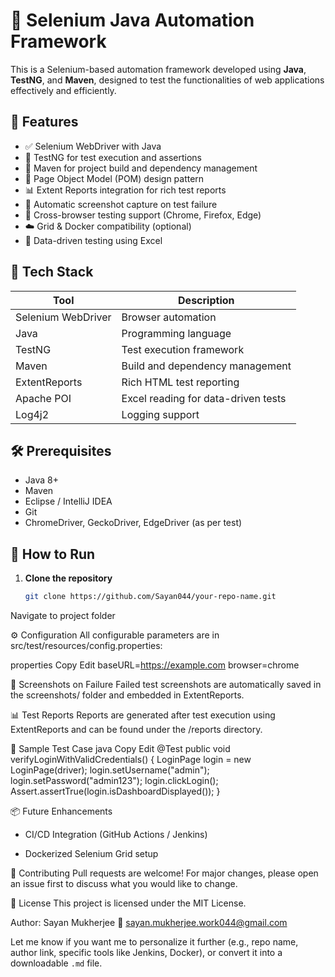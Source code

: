 # 🧪 Selenium Java Automation Framework

This is a Selenium-based automation framework developed using **Java**, **TestNG**, and **Maven**, designed to test the functionalities of web applications effectively and efficiently.

## 🚀 Features

- ✅ Selenium WebDriver with Java
- 🧪 TestNG for test execution and assertions
- 🔧 Maven for project build and dependency management
- 📝 Page Object Model (POM) design pattern
- 📊 Extent Reports integration for rich test reports
- 🐞 Automatic screenshot capture on test failure
- 🔁 Cross-browser testing support (Chrome, Firefox, Edge)
- ☁️ Grid & Docker compatibility (optional)
- 📂 Data-driven testing using Excel


## 🔧 Tech Stack

| Tool | Description |
|------|-------------|
| Selenium WebDriver | Browser automation |
| Java | Programming language |
| TestNG | Test execution framework |
| Maven | Build and dependency management |
| ExtentReports | Rich HTML test reporting |
| Apache POI | Excel reading for data-driven tests |
| Log4j2 | Logging support |

## 🛠️ Prerequisites

- Java 8+
- Maven
- Eclipse / IntelliJ IDEA
- Git
- ChromeDriver, GeckoDriver, EdgeDriver (as per test)

## 🚦 How to Run

1. **Clone the repository**  
   ```bash
   git clone https://github.com/Sayan044/your-repo-name.git
Navigate to project folder


⚙️ Configuration
All configurable parameters are in src/test/resources/config.properties:

properties
Copy
Edit
baseURL=https://example.com
browser=chrome

📸 Screenshots on Failure
Failed test screenshots are automatically saved in the screenshots/ folder and embedded in ExtentReports.


📊 Test Reports
Reports are generated after test execution using ExtentReports and can be found under the /reports directory.


🧪 Sample Test Case
java
Copy
Edit
@Test
public void verifyLoginWithValidCredentials() {
    LoginPage login = new LoginPage(driver);
    login.setUsername("admin");
    login.setPassword("admin123");
    login.clickLogin();
    Assert.assertTrue(login.isDashboardDisplayed());
}


📦 Future Enhancements
- CI/CD Integration (GitHub Actions / Jenkins)

- Dockerized Selenium Grid setup



🤝 Contributing
Pull requests are welcome! For major changes, please open an issue first to discuss what you would like to change.

📄 License
This project is licensed under the MIT License.

Author: Sayan Mukherjee
📧 sayan.mukherjee.work044@gmail.com


Let me know if you want me to personalize it further (e.g., repo name, author link, specific tools like Jenkins, Docker), or convert it into a downloadable `.md` file.

